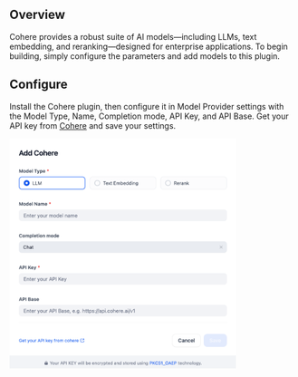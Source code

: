 ## Overview
Cohere provides a robust suite of AI models—including LLMs, text embedding, and reranking—designed for enterprise applications. To begin building, simply configure the parameters and add models to this plugin.

## Configure
Install the Cohere plugin, then configure it in Model Provider settings with the Model Type, Name, Completion mode, API Key, and API Base. Get your API key from [Cohere](https://dashboard.cohere.com/api-keys) and save your settings.

<img src="./_assets/cohere-01.png" width="400" />
